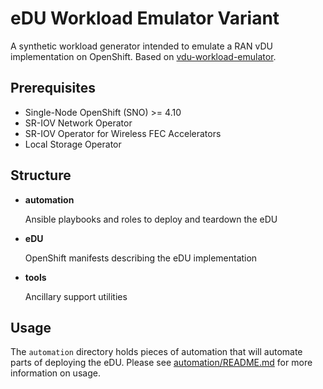# eDU Workload Emulator Variant

A synthetic workload generator intended to emulate a RAN vDU implementation on OpenShift. Based on [vdu-workload-emulator](https://gitlab.consulting.redhat.com/telco-solutions/cloudran/vdu-workload-emulator).

## Prerequisites

- Single-Node OpenShift (SNO) >= 4.10
- SR-IOV Network Operator
- SR-IOV Operator for Wireless FEC Accelerators
- Local Storage Operator

## Structure

- **automation**

  Ansible playbooks and roles to deploy and teardown the eDU

- **eDU**

  OpenShift manifests describing the eDU implementation

- **tools**

  Ancillary support utilities

## Usage

The `automation` directory holds pieces of automation that will automate parts of deploying the eDU. Please see [automation/README.md](automation/README.md) for more information on usage.
